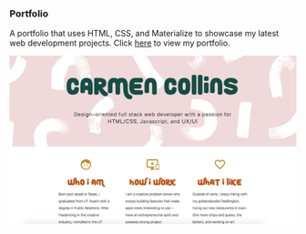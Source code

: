 ### Portfolio
A portfolio that uses HTML, CSS, and Materialize to showcase my latest web development projects. Click [here](https://carmcollins.github.io/portfolio/) to view my portfolio.

<img src="assets/photos/website.png">